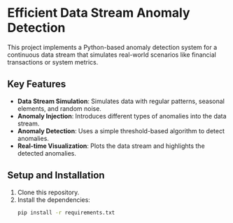 # Efficient Data Stream Anomaly Detection

This project implements a Python-based anomaly detection system for a continuous data stream that simulates real-world scenarios like financial transactions or system metrics.

## Key Features
- **Data Stream Simulation**: Simulates data with regular patterns, seasonal elements, and random noise.
- **Anomaly Injection**: Introduces different types of anomalies into the data stream.
- **Anomaly Detection**: Uses a simple threshold-based algorithm to detect anomalies.
- **Real-time Visualization**: Plots the data stream and highlights the detected anomalies.

## Setup and Installation
1. Clone this repository.
2. Install the dependencies:
   ```bash
   pip install -r requirements.txt
